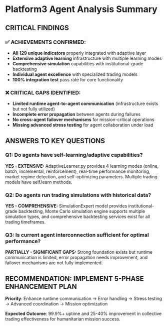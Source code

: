 # Platform3 Agent Analysis Summary

## CRITICAL FINDINGS

### ✅ ACHIEVEMENTS CONFIRMED:
- **All 129 unique indicators** properly integrated with adaptive layer
- **Extensive adaptive learning** infrastructure with multiple learning modes
- **Comprehensive simulation** capabilities with institutional-grade backtesting  
- **Individual agent excellence** with specialized trading models
- **100% integration test** pass rate for core functionality

### ❌ CRITICAL GAPS IDENTIFIED:
- **Limited runtime agent-to-agent communication** (infrastructure exists but not fully utilized)
- **Incomplete error propagation** between agents during failures
- **No cross-agent failover mechanisms** for mission-critical operations
- **Missing advanced stress testing** for agent collaboration under load

## ANSWERS TO KEY QUESTIONS

### Q1: Do agents have self-learning/adaptive capabilities?
**YES - EXTENSIVE:** AdaptiveLearner.py provides 4 learning modes (online, batch, incremental, reinforcement), real-time performance monitoring, market regime detection, and self-optimizing parameters. Multiple trading models have self.learn methods.

### Q2: Do agents run trading simulations with historical data?
**YES - COMPREHENSIVE:** SimulationExpert model provides institutional-grade backtesting, Monte Carlo simulation engine supports multiple simulation types, and comprehensive backtesting services exist for all trading timeframes.

### Q3: Is current agent interconnection sufficient for optimal performance?
**PARTIALLY - SIGNIFICANT GAPS:** Strong foundation exists but runtime communication is limited, error propagation needs improvement, and failover mechanisms are not fully implemented.

## RECOMMENDATION: IMPLEMENT 5-PHASE ENHANCEMENT PLAN
**Priority**: Enhance runtime communication → Error handling → Stress testing → Advanced coordination → Mission optimization

**Expected Outcome**: 99.9%+ uptime and 25-40% improvement in collective trading effectiveness for humanitarian mission success.
